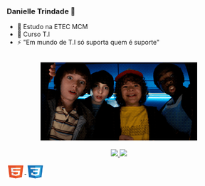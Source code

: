 ### Danielle Trindade 👋


- 🔭 Estudo na ETEC MCM
- 🌱 Curso T.I
- ⚡ "Em mundo de T.I só suporta quem é suporte"


<br>
<div align="center">
  <img width="70%" src="https://github.com/danielletrind/danielletrind/blob/main/stgif.gif">
</div>
<br>


<div align="center">
  <a href="https://github.com/danielletrind">
  <img height="180em" src="https://github-readme-stats.vercel.app/api?username=danielletrind&show_icons=true&theme=dracula&include_all_commits=true&count_private=true"/>
  <img height="180em" src="https://github-readme-stats.vercel.app/api/top-langs/?username=danielletrind&layout=compact&langs_count=7&theme=dracula"/>
</div>
  <div style="display: inline_block"><br>
  <img align="center" alt="Danielle-HTML" height="30" width="40" src="https://raw.githubusercontent.com/devicons/devicon/master/icons/html5/html5-original.svg">
  <img align="center" alt="Danielle-CSS" height="30" width="40" src="https://raw.githubusercontent.com/devicons/devicon/master/icons/css3/css3-original.svg">
   
</div>

